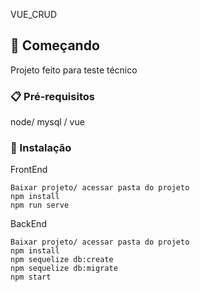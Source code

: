  VUE_CRUD

## 🚀 Começando
Projeto feito para teste técnico

### 📋 Pré-requisitos

node/ mysql / vue 



### 🔧 Instalação

FrontEnd

```
Baixar projeto/ acessar pasta do projeto
npm install
npm run serve
```

BackEnd

```
Baixar projeto/ acessar pasta do projeto
npm install
npm sequelize db:create
npm sequelize db:migrate
npm start
```
